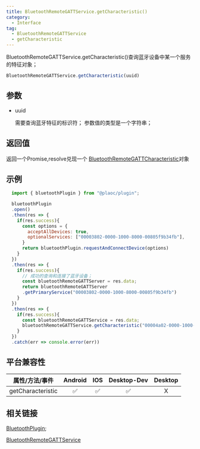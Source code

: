 ```yaml
---
title: BluetoothRemoteGATTService.getCharacteristic()
category:
  - Interface
tag:
  - BluetoothRemoteGATTService
  - getCharacteristic
---
```


BluetoothRemoteGATTService.getCharacteristic()查询蓝牙设备中某一个服务的特征对象；

```js
BluetoothRemoteGATTService.getCharacteristic(uuid)
```

## 参数

  - uuid

    需要查询蓝牙特征的标识符；
    参数值的类型是一个字符串；    

## 返回值

  返回一个Promise,resolve兑现一个 [BluetoothRemoteGATTCharacteristic](../bluetooth-remote-gatt-characteristic/index.md)对象 

## 示例

```js
  import { bluetoothPlugin } from "@plaoc/plugin";

  bluetoothPlugin
  .open()
  .then(res => {
    if(res.success){
      const options = {
        acceptAllDevices: true,
        optionalServices: ["00003802-0000-1000-8000-00805f9b34fb"],
      }
      return bluetoothPlugin.requestAndConnectDevice(options)
    }
  })
  .then(res => {
    if(res.success){
      // 成功的查询和连接了蓝牙设备；
      const bluetoothRemoteGATTServer = res.data;
      return bluetoothRemoteGATTServer
      .getPrimaryService("00003802-0000-1000-8000-00805f9b34fb")
    }
  })
  .then(res => {
    if(res.success){
      const bluetoothRemoteGATTService = res.data;
      bluetoothRemoteGATTService.getCharacteristic("00004a02-0000-1000-8000-00805f9b34fb")
    }
  })
  .catch(err => console.error(err))


```

## 平台兼容性

| 属性/方法/事件        | Android | IOS | Desktop-Dev | Desktop |
|:-------------------:|:-------:|:---:|:-----------:|:-------:|
| getCharacteristic   | ✅      | ✅  | ✅          | X      |

## 相关链接

[BluetoothPlugin](../../plugin/bluetooth/index.md);

[BluetoothRemoteGATTService](./index.md)




